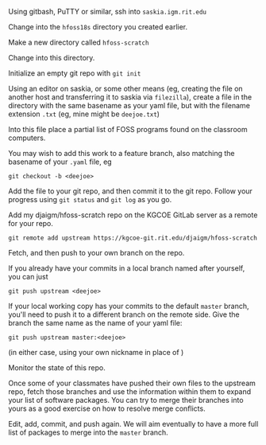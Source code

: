 
Using gitbash, PuTTY or similar, ssh into ```saskia.igm.rit.edu```

Change into the ```hfoss18s``` directory you created earlier.

Make a new directory called ```hfoss-scratch```

Change into this directory.

Initialize an empty git repo with ```git init```

Using an editor on saskia, or some other means (eg, creating the file on
another host and transferring it to saskia via ```filezilla```), create a
file in the directory with the same basename as your yaml file, but with the
filename extension ```.txt``` (eg, mine might be ```deejoe.txt```)

Into this file place a partial list of FOSS programs found on the classroom
computers.

You may wish to add this work to a feature branch, also matching the
basename of your ```.yaml``` file, eg

```git checkout -b <deejoe>```

Add the file to your git repo, and then commit it to the git repo.  Follow
your progress using ```git status``` and ```git log``` as you go.

Add my djaigm/hfoss-scratch repo on the KGCOE GitLab server as a remote for
your repo.  

```git remote add upstream https://kgcoe-git.rit.edu/djaigm/hfoss-scratch```


Fetch, and then push to your own branch on the repo. 

If you already have your commits in a local branch named after yourself, you
can just

```git push upstream <deejoe>```

If your local working copy has your commits to the default ```master```
branch, you'll need to push it to a different branch on the remote side. 
Give the branch the same name as the name of your yaml file:

```git push upstream master:<deejoe>```

(in either case, using your own nickname in place of <deejoe>)

Monitor the state of this repo. 

Once some of your classmates have pushed their own files to the upstream
repo, fetch those branches and use the information within them to expand
your list of software packages. You can try to merge their branches into
yours as a good exercise on how to resolve merge conflicts.

Edit, add, commit, and push again.  We will aim eventually to have a more
full list of packages to merge into the ```master``` branch.

